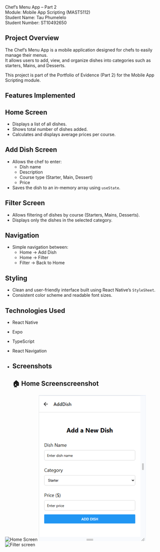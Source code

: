  Chef’s Menu App – Part 2  
Module: Mobile App Scripting (MAST5112)  
Student Name: Tau Phumelelo  
Student Number: ST10492650  



## Project Overview
The Chef’s Menu App is a mobile application designed for chefs to easily manage their menus.  
It allows users to add, view, and organize dishes into categories such as starters, Mains, and Desserts.  

This project is part of the Portfolio of Evidence (Part 2) for the Mobile App Scripting module.



##  Features Implemented
## Home Screen
- Displays a list of all dishes.  
- Shows total number of dishes added.  
- Calculates and displays average prices per course.  

## Add Dish Screen
- Allows the chef to enter:
  - Dish name  
  - Description  
  - Course type (Starter, Main, Dessert)  
  - Price  
- Saves the dish to an in-memory array using `useState`.

## Filter Screen
- Allows filtering of dishes by course (Starters, Mains, Desserts).  
- Displays only the dishes in the selected category.  

## Navigation
- Simple navigation between:
  - Home → Add Dish  
  - Home → Filter  
  - Filter → Back to Home  

## Styling
- Clean and user-friendly interface built using React Native’s `StyleSheet`.  
- Consistent color scheme and readable font sizes.



##  Technologies Used
- React Native
- Expo
- TypeScript 
- React Navigation

- ## Screenshots

  ## 🏠 Home Screenscreenshot 
<img src="Screenshot 2025-10-06 180856.pn" alt="Home Screen" width="350"/>

<img src="Screenshot 2025-10-06 175455.png" alt="Add Dish Screen" width="350"/>

<img src="Screenshot 2025-10-06 175645.pn" alt="Filter screen" width="350"/>






